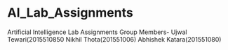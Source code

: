 # AI_Lab_Assignments
Artificial Intelligence Lab Assignments
Group Members-
Ujwal Tewari(2015510850
Nikhil Thota(201551006)
Abhishek Katara(201551080)
